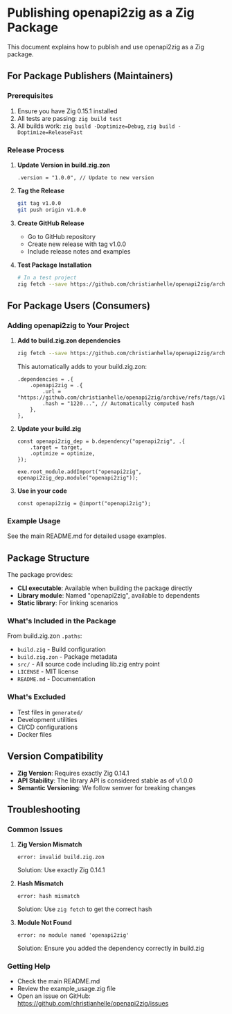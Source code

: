 # Publishing openapi2zig as a Zig Package

This document explains how to publish and use openapi2zig as a Zig package.

## For Package Publishers (Maintainers)

### Prerequisites

1. Ensure you have Zig 0.15.1 installed
2. All tests are passing: `zig build test`
3. All builds work: `zig build -Doptimize=Debug`, `zig build -Doptimize=ReleaseFast`

### Release Process

1. **Update Version in build.zig.zon**
   ```zig
   .version = "1.0.0", // Update to new version
   ```

2. **Tag the Release**
   ```bash
   git tag v1.0.0
   git push origin v1.0.0
   ```

3. **Create GitHub Release**
   - Go to GitHub repository
   - Create new release with tag v1.0.0
   - Include release notes and examples

4. **Test Package Installation**
   ```bash
   # In a test project
   zig fetch --save https://github.com/christianhelle/openapi2zig/archive/refs/tags/v1.0.0.tar.gz
   ```

## For Package Users (Consumers)

### Adding openapi2zig to Your Project

1. **Add to build.zig.zon dependencies**
   ```bash
   zig fetch --save https://github.com/christianhelle/openapi2zig/archive/refs/tags/v1.0.0.tar.gz
   ```

   This automatically adds to your build.zig.zon:
   ```zig
   .dependencies = .{
       .openapi2zig = .{
           .url = "https://github.com/christianhelle/openapi2zig/archive/refs/tags/v1.0.0.tar.gz",
           .hash = "1220...", // Automatically computed hash
       },
   },
   ```

2. **Update your build.zig**
   ```zig
   const openapi2zig_dep = b.dependency("openapi2zig", .{
       .target = target,
       .optimize = optimize,
   });

   exe.root_module.addImport("openapi2zig", openapi2zig_dep.module("openapi2zig"));
   ```

3. **Use in your code**
   ```zig
   const openapi2zig = @import("openapi2zig");
   ```

### Example Usage

See the main README.md for detailed usage examples.

## Package Structure

The package provides:

- **CLI executable**: Available when building the package directly
- **Library module**: Named "openapi2zig", available to dependents
- **Static library**: For linking scenarios

### What's Included in the Package

From build.zig.zon `.paths`:
- `build.zig` - Build configuration
- `build.zig.zon` - Package metadata
- `src/` - All source code including lib.zig entry point
- `LICENSE` - MIT license
- `README.md` - Documentation

### What's Excluded

- Test files in `generated/`
- Development utilities
- CI/CD configurations
- Docker files

## Version Compatibility

- **Zig Version**: Requires exactly Zig 0.14.1
- **API Stability**: The library API is considered stable as of v1.0.0
- **Semantic Versioning**: We follow semver for breaking changes

## Troubleshooting

### Common Issues

1. **Zig Version Mismatch**
   ```
   error: invalid build.zig.zon
   ```
   Solution: Use exactly Zig 0.14.1

2. **Hash Mismatch**
   ```
   error: hash mismatch
   ```
   Solution: Use `zig fetch` to get the correct hash

3. **Module Not Found**
   ```
   error: no module named 'openapi2zig'
   ```
   Solution: Ensure you added the dependency correctly in build.zig

### Getting Help

- Check the main README.md
- Review the example_usage.zig file
- Open an issue on GitHub: https://github.com/christianhelle/openapi2zig/issues
